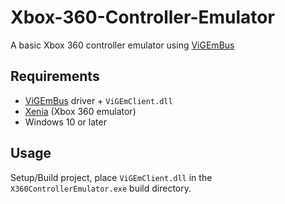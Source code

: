 # Xbox-360-Controller-Emulator

A basic Xbox 360 controller emulator using [ViGEmBus](https://github.com/nefarius/ViGEmBus)

## Requirements

- [ViGEmBus](https://github.com/nefarius/ViGEmBus) driver + `ViGEmClient.dll`
- [Xenia](https://github.com/xenia-project/xenia) (Xbox 360 emulator)
- Windows 10 or later

## Usage

Setup/Build project, place `ViGEmClient.dll` in the `X360ControllerEmulator.exe` build directory.
